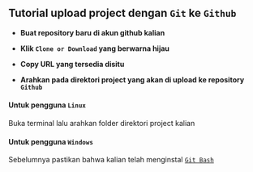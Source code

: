## Tutorial upload project dengan `Git` ke `Github`

* **Buat repository baru di akun github kalian**

* **Klik `Clone or Download` yang berwarna hijau**

* **Copy URL yang tersedia disitu**

* **Arahkan pada direktori project yang akan di upload ke repository `Github`**

#### Untuk pengguna `Linux`
Buka terminal lalu arahkan folder direktori project kalian

#### Untuk pengguna `Windows`
Sebelumnya pastikan bahwa kalian telah menginstal [`Git Bash`](https://git-scm.com/downloads)
